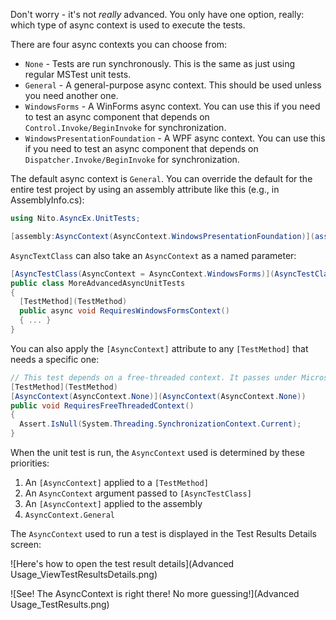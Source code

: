 Don't worry - it's not _really_ advanced. You only have one option, really: which type of async context is used to execute the tests.

There are four async contexts you can choose from:
- `None` - Tests are run synchronously. This is the same as just using regular MSTest unit tests.
- `General` - A general-purpose async context. This should be used unless you need another one.
- `WindowsForms` - A WinForms async context. You can use this if you need to test an async component that depends on `Control.Invoke/BeginInvoke` for synchronization.
- `WindowsPresentationFoundation` - A WPF async context. You can use this if you need to test an async component that depends on `Dispatcher.Invoke/BeginInvoke` for synchronization.

The default async context is `General`. You can override the default for the entire test project by using an assembly attribute like this (e.g., in AssemblyInfo.cs):

````C#
using Nito.AsyncEx.UnitTests;

[assembly:AsyncContext(AsyncContext.WindowsPresentationFoundation)](assembly_AsyncContext(AsyncContext.WindowsPresentationFoundation)) // Run all tests in a WPF context unless specified otherwise.
````

`AsyncTextClass` can also take an `AsyncContext` as a named parameter:

````C#
[AsyncTestClass(AsyncContext = AsyncContext.WindowsForms)](AsyncTestClass(AsyncContext-=-AsyncContext.WindowsForms))
public class MoreAdvancedAsyncUnitTests
{
  [TestMethod](TestMethod)
  public async void RequiresWindowsFormsContext()
  { ... }
}
````

You can also apply the `[AsyncContext]` attribute to any `[TestMethod]` that needs a specific one:

````C#
// This test depends on a free-threaded context. It passes under Microsoft's [TestClass](TestClass), but it needs AsyncContext.None to pass under [AsyncTestClass](AsyncTestClass).
[TestMethod](TestMethod)
[AsyncContext(AsyncContext.None)](AsyncContext(AsyncContext.None))
public void RequiresFreeThreadedContext()
{
  Assert.IsNull(System.Threading.SynchronizationContext.Current);
}
````

When the unit test is run, the `AsyncContext` used is determined by these priorities:
1. An `[AsyncContext]` applied to a `[TestMethod]`
2. An `AsyncContext` argument passed to `[AsyncTestClass]`
3. An `[AsyncContext]` applied to the assembly
4. `AsyncContext.General`

The `AsyncContext` used to run a test is displayed in the Test Results Details screen:

![Here's how to open the test result details](Advanced Usage_ViewTestResultsDetails.png)

![See! The AsyncContext is right there! No more guessing!](Advanced Usage_TestResults.png)